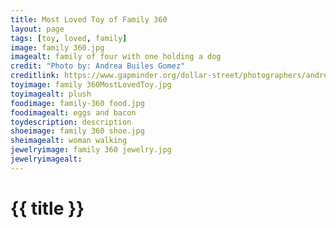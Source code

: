 ```yaml
---
title: Most Loved Toy of Family 360
layout: page
tags: [toy, loved, family]
image: family 360.jpg
imagealt: family of four with one holding a dog
credit: "Photo by: Andrea Builes Gomez" 
creditlink: https://www.gapminder.org/dollar-street/photographers/andrea-builes-gomez?
toyimage: family 360MostLovedToy.jpg
toyimagealt: plush
foodimage: family-360 food.jpg
foodimagealt: eggs and bacon
toydescription: description
shoeimage: family 360 shoe.jpg
sheimagealt: woman walking
jewelryimage: family 360 jewelry.jpg
jewelryimagealt:
---
```


# {{ title }}